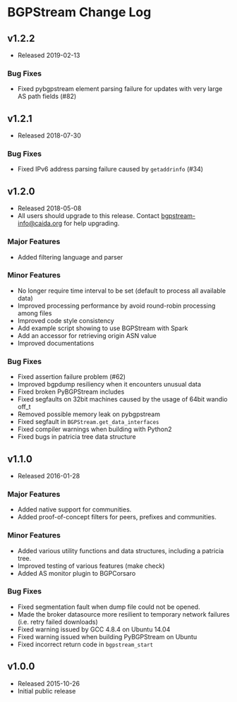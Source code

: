 BGPStream Change Log
====================

v1.2.2
------
 - Released 2019-02-13

### Bug Fixes
 - Fixed pybgpstream element parsing failure for updates with very large AS path fields (#82)

v1.2.1
------
 - Released 2018-07-30

### Bug Fixes
 - Fixed IPv6 address parsing failure caused by `getaddrinfo` (#34)

v1.2.0
------
 - Released 2018-05-08
 - All users should upgrade to this release. Contact bgpstream-info@caida.org
	for help upgrading.

### Major Features
 - Added filtering language and parser

### Minor Features
 - No longer require time interval to be set (default to process all available data)
 - Improved processing performance by avoid round-robin processing among files
 - Improved code style consistency
 - Add example script showing to use BGPStream with Spark
 - Add an accessor for retrieving origin ASN value
 - Improved documentations

### Bug Fixes
 - Fixed assertion failure problem (#62)
 - Improved bgpdump resiliency when it encounters unusual data
 - Fixed broken PyBGPStream includes
 - Fixed segfaults on 32bit machines caused by the usage of 64bit wandio off_t
 - Removed possible memory leak on pybgpstream
 - Fixed segfault in `BGPStream.get_data_interfaces`
 - Fixed compiler warnings when building with Python2
 - Fixed bugs in patricia tree data structure



v1.1.0
------
 - Released 2016-01-28

### Major Features
 - Added native support for communities.
 - Added proof-of-concept filters for peers, prefixes and communities.

### Minor Features
 - Added various utility functions and data structures, including a patricia tree.
 - Improved testing of various features (make check)
 - Added AS monitor plugin to BGPCorsaro

### Bug Fixes
 - Fixed segmentation fault when dump file could not be opened.
 - Made the broker datasource more resilient to temporary network failures
   (i.e. retry failed downloads)
 - Fixed warning issued by GCC 4.8.4 on Ubuntu 14.04
 - Fixed warning issued when building PyBGPStream on Ubuntu
 - Fixed incorrect return code in `bgpstream_start`

v1.0.0
------
 - Released 2015-10-26
 - Initial public release
